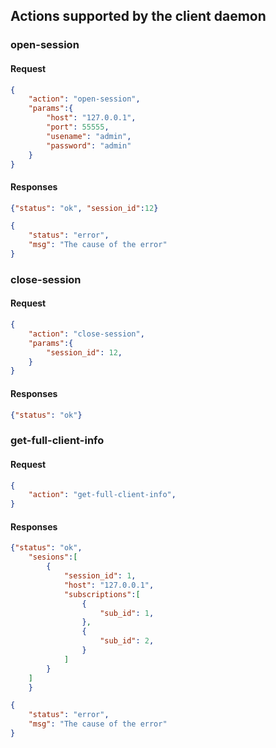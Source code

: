 ## Actions supported by the client daemon

### open-session
#### Request
```json
{
    "action": "open-session",
    "params":{
        "host": "127.0.0.1",
        "port": 55555,
        "usename": "admin",
        "password": "admin"
    }
}
```

#### Responses
```json
{"status": "ok", "session_id":12}
```
```json
{
    "status": "error",
    "msg": "The cause of the error"
}
```

### close-session
#### Request
```json
{
    "action": "close-session",
    "params":{
        "session_id": 12,
    }
}
```

#### Responses
```json
{"status": "ok"}
```



### get-full-client-info
#### Request
```json
{
    "action": "get-full-client-info",
}
```

#### Responses
```json
{"status": "ok", 
    "sesions":[
        {
            "session_id": 1,
            "host": "127.0.0.1",
            "subscriptions":[
                {
                    "sub_id": 1,
                },
                {
                    "sub_id": 2,
                }
            ]
        }
    ]
    }
```
```json
{
    "status": "error",
    "msg": "The cause of the error"
}
```